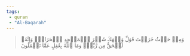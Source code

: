 ```yaml
---
tags: 
 - quran 
 - "Al-Baqarah"
---
```


> وَمِنۡ حَيۡثُ خَرَجۡتَ فَوَلِّ وَجۡهَكَ شَطۡرَ ٱلۡمَسۡجِدِ ٱلۡحَرَامِۖ وَإِنَّهُۥ لَلۡحَقُّ مِن رَّبِّكَۗ وَمَا ٱللَّهُ بِغَٰفِلٍ عَمَّا تَعۡمَلُونَ

